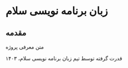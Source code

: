 # زبان برنامه نویسی سلام

## مقدمه

متن معرفی پروژه


قدرت گرفته توسط تیم زبان برنامه نویسی سلام، ۱۴۰۳

